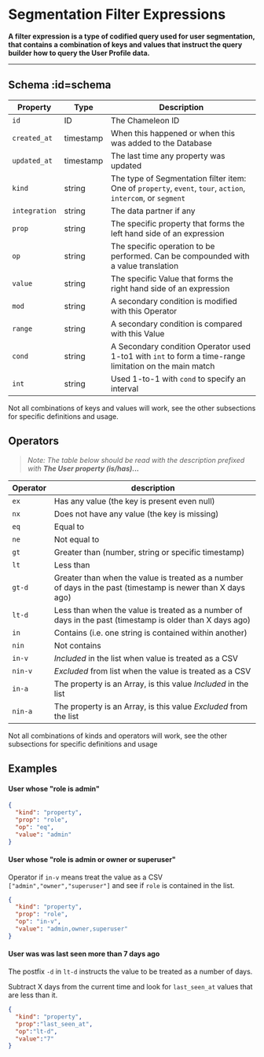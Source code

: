 # Segmentation Filter Expressions

**A filter expression is a type of codified query used for user segmentation, that contains a combination of keys and values that instruct the query builder how to query the User Profile data.**

------



## Schema :id=schema

| Property | Type | Description |
| --- | --- | --- |
| `id` | ID | The Chameleon ID |
| `created_at` | timestamp | When this happened or when this was added to the Database |
| `updated_at` | timestamp | The last time any property was updated |
| `kind` | string | The type of Segmentation filter item: One of `property`, `event`, `tour`, `action`, `intercom`, or `segment` |
| `integration` | string | The data partner if any |
| `prop` | string | The specific property that forms the left hand side of an expression |
| `op` | string | The specific operation to be performed. Can be compounded with a value translation |
| `value` | string | The specific Value that forms the right hand side of an expression |
| `mod` | string | A secondary condition is modified with this Operator |
| `range` | string | A secondary condition is compared with this Value |
| `cond` | string | A Secondary condition Operator used 1-to1 with `int` to form a time-range limitation on the main match |
| `int` | string | Used 1-to-1 with `cond` to specify an interval |

Not all combinations of keys and values will work, see the other subsections for specific definitions and usage.

## Operators

> *Note: The table below should be read with the description prefixed with **The User property (is/has)...***

| Operator | description                                                  |
| -------- | ------------------------------------------------------------ |
| `ex`     | Has any value (the key is present even null)                 |
| `nx`     | Does not have any value (the key is missing)                 |
| `eq`     | Equal to                                                     |
| `ne`     | Not equal to                                                 |
| `gt`     | Greater than (number, string or specific timestamp)          |
| `lt`     | Less than                                                    |
| `gt-d`   | Greater than when the value is treated as a number of days in the past (timestamp is newer than X days ago) |
| `lt-d`   | Less than when the value is treated as a number of days in the past (timestamp is older than X days ago) |
| `in`     | Contains (i.e. one string is contained within another)       |
| `nin`    | Not contains                                                 |
| `in-v`   | *Included* in the list when value is treated as a CSV        |
| `nin-v`  | *Excluded* from list when the value is treated as a CSV      |
| `in-a`   | The property is an Array, is this value *Included* in the list |
| `nin-a`  | The property is an Array, is this value *Excluded* from the list |

Not all combinations of kinds and operators will work, see the other subsections for specific definitions and usage

## Examples

#### User whose "role is admin"

```json
{
  "kind": "property",
  "prop": "role",
  "op": "eq",
  "value": "admin"
}
```

#### User whose "role is admin or owner or superuser"

Operator if `in-v` means treat the value as a CSV `["admin","owner","superuser"]` and see if `role` is contained in the list.

```json
{
  "kind": "property",
  "prop": "role",
  "op": "in-v",
  "value": "admin,owner,superuser"
}
```

#### User was was last seen more than 7 days ago

The postfix `-d` in `lt-d` instructs the value to be treated as a number of days.

Subtract X days from the current time and look for `last_seen_at` values that are less than it.


```json
{
  "kind": "property",
  "prop":"last_seen_at",
  "op":"lt-d",
  "value":"7"
}
```

